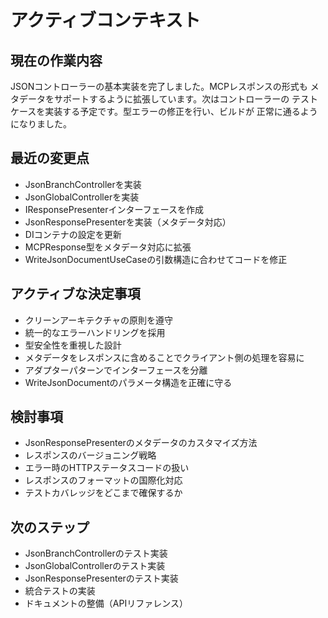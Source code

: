 # アクティブコンテキスト

## 現在の作業内容

JSONコントローラーの基本実装を完了しました。MCPレスポンスの形式も
メタデータをサポートするように拡張しています。次はコントローラーの
テストケースを実装する予定です。型エラーの修正を行い、ビルドが
正常に通るようになりました。

## 最近の変更点

- JsonBranchControllerを実装
- JsonGlobalControllerを実装
- IResponsePresenterインターフェースを作成
- JsonResponsePresenterを実装（メタデータ対応）
- DIコンテナの設定を更新
- MCPResponse型をメタデータ対応に拡張
- WriteJsonDocumentUseCaseの引数構造に合わせてコードを修正

## アクティブな決定事項

- クリーンアーキテクチャの原則を遵守
- 統一的なエラーハンドリングを採用
- 型安全性を重視した設計
- メタデータをレスポンスに含めることでクライアント側の処理を容易に
- アダプターパターンでインターフェースを分離
- WriteJsonDocumentのパラメータ構造を正確に守る

## 検討事項

- JsonResponsePresenterのメタデータのカスタマイズ方法
- レスポンスのバージョニング戦略
- エラー時のHTTPステータスコードの扱い
- レスポンスのフォーマットの国際化対応
- テストカバレッジをどこまで確保するか

## 次のステップ

- JsonBranchControllerのテスト実装
- JsonGlobalControllerのテスト実装
- JsonResponsePresenterのテスト実装
- 統合テストの実装
- ドキュメントの整備（APIリファレンス）
